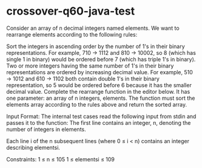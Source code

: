 # crossover-q60-java-test

Consider an array of n decimal integers named elements. We want to rearrange elements according to the following rules:

Sort the integers in ascending order by the number of 1's in their binary representations. For example, 710 → 1112 and 810 → 10002, so 8 (which has single 1 in binary) would be ordered before 7 (which has triple 1's in binary).
Two or more integers having the same number of 1's in their binary representations are ordered by increasing decimal value. For example, 510 → 1012 and 610 → 1102 both contain double 1's in their binary representation, so 5 would be ordered before 6 because it has the smaller decimal value.
Complete the rearrange function in the editor below. It has one parameter: an array of n integers, elements. The function must sort the elements array according to the rules above and return the sorted array.

Input Format:
  The internal test cases read the following input from stdin and passes it to the function:
    The first line contains an integer, n, denoting the number of integers in elements.

  Each line i of the n subsequent lines (where 0 ≤ i < n) contains an integer describing elementsi.

Constraints:
  1 ≤ n ≤ 105
  1 ≤ elementsi ≤ 109
